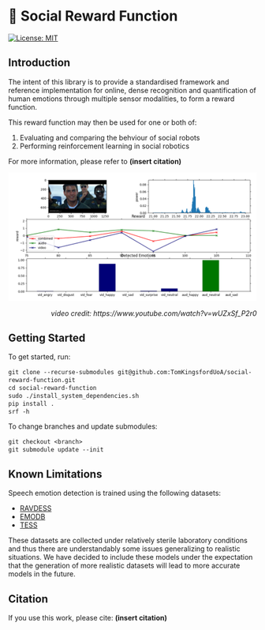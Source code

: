 # :robot: Social Reward Function

[![License: MIT](https://img.shields.io/badge/License-MIT-yellow.svg)](https://opensource.org/licenses/MIT)

## Introduction

The intent of this library is to provide a standardised framework and reference implementation for online, dense
recognition and quantification of human emotions through multiple sensor modalities, to form a reward function.

This reward function may then be used for one or both of:
1. Evaluating and comparing the behviour of social robots
2. Performing reinforcement learning in social robotics

For more information, please refer to **(insert citation)**

![screenshot](screenshot.png)
<div style="text-align: right"><i>video credit: https://www.youtube.com/watch?v=wUZxSf_P2r0</i></div>

## Getting Started

To get started, run:

    git clone --recurse-submodules git@github.com:TomKingsfordUoA/social-reward-function.git
    cd social-reward-function
    sudo ./install_system_dependencies.sh
    pip install .
    srf -h

To change branches and update submodules:


    git checkout <branch>
    git submodule update --init

## Known Limitations

Speech emotion detection is trained using the following datasets:
* [RAVDESS](https://zenodo.org/record/1188976)
* [EMODB](http://emodb.bilderbar.info/docu/)
* [TESS](https://tspace.library.utoronto.ca/handle/1807/24487)

These datasets are collected under relatively sterile laboratory conditions and thus there are understandably
some issues generalizing to realistic situations. We have decided to include these models under the expectation 
that the generation of more realistic datasets will lead to more accurate models in the future.

## Citation

If you use this work, please cite:
**(insert citation)**
